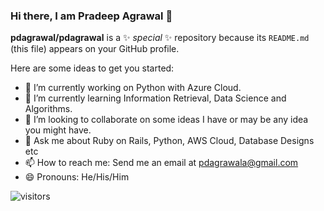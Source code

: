 ### Hi there, I am Pradeep Agrawal 👋

**pdagrawal/pdagrawal** is a ✨ _special_ ✨ repository because its `README.md` (this file) appears on your GitHub profile.

Here are some ideas to get you started:

- 🔭 I’m currently working on Python with Azure Cloud.
- 🌱 I’m currently learning Information Retrieval, Data Science and Algorithms.
- 👯 I’m looking to collaborate on some ideas I have or may be any idea you might have.
- 💬 Ask me about Ruby on Rails, Python, AWS Cloud, Database Designs etc
- 📫 How to reach me: Send me an email at pdagrawala@gmail.com
- 😄 Pronouns: He/His/Him

![visitors](https://visitor-badge.glitch.me/badge?page_id=${your.username}.${your.repo.id})
